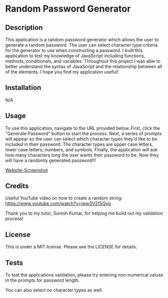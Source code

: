 # Random Password Generator

## Description

This application is a random password generator which allows the user to generate a random password. The user can select character type criteria for the generator to use when constructing a password. I built this application to test my knowledge of JavaScript including functions, methods, conditionals, and variables. Throughout this project I was able to better understand the syntax of JavaScript and the relationship between all of the elements. I hope you find my application useful!

## Installation

N/A

## Usage

To use this application, navigate to the URL provided below. First, click the "Generate Password" button to start the process. Next, a series of prompts will appear so the user can select which character types they'd like to be included in their password. The character types are upper case letters, lower case letters, numbers, and symbols. Finally, the application will ask how many characters long the user wants their password to be. Now they will have a randomly generated password!!!

[Website-Screenshot](/Assets/Random_Password_Generator_Screenshot.png)

## Credits

Useful YouTube video on how to create a random string:
https://www.youtube.com/watch?v=jww3V2fSQyg

Thank you to my tutor, Suresh Kumar, for helping me build out my validation process!

## License

This is under a MIT license. Please see the LICENSE for details.

## Tests

To test the applications validation, please try entering non-numerical values in the prompts for password length. 

You can also select no character types as well.